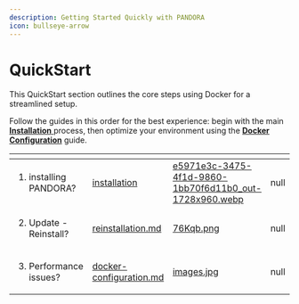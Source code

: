 ```yaml
---
description: Getting Started Quickly with PANDORA
icon: bullseye-arrow
---
```


# QuickStart

&#x20;This QuickStart section outlines the core steps using Docker for a streamlined setup.

Follow the guides in this order for the best experience: begin with the main [**Installation** ](installation/)process, then optimize your environment using the [**Docker Configuration**](installation/docker-configuration.md) guide.

<table data-view="cards" data-full-width="false"><thead><tr><th></th><th data-type="content-ref"></th><th data-hidden data-card-cover data-type="files"></th><th data-hidden data-type="number"></th></tr></thead><tbody><tr><td><ol><li>installing PANDORA?</li></ol></td><td><a href="installation/">installation</a></td><td><a href="../../.gitbook/assets/e5971e3c-3475-4f1d-9860-1bb70f6d11b0_out-1728x960.webp">e5971e3c-3475-4f1d-9860-1bb70f6d11b0_out-1728x960.webp</a></td><td>null</td></tr><tr><td><ol start="2"><li>Update - Reinstall?</li></ol></td><td><a href="reinstallation.md">reinstallation.md</a></td><td><a href="../../.gitbook/assets/76Kqb.png">76Kqb.png</a></td><td>null</td></tr><tr><td><ol start="3"><li>Performance issues?</li></ol></td><td><a href="installation/docker-configuration.md">docker-configuration.md</a></td><td><a href="../../.gitbook/assets/images.jpg">images.jpg</a></td><td>null</td></tr></tbody></table>
